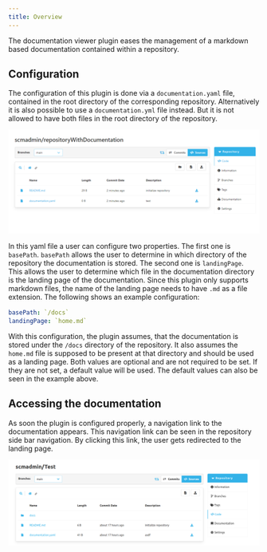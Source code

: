 ```yaml
---
title: Overview
---
```


The documentation viewer plugin eases the management of a markdown based documentation contained within a repository.

## Configuration

The configuration of this plugin is done via a `documentation.yaml` file, contained in the root directory of the corresponding repository.
Alternatively it is also possible to use a `documentation.yml` file instead.
But it is not allowed to have both files in the root directory of the repository.

![Configuration file inside the Repository](assets/documentationYamlInRepository.png)

In this yaml file a user can configure two properties.
The first one is `basePath`.
`basePath` allows the user to determine in which directory of the repository the documentation is stored.
The second one is `landingPage`.
This allows the user to determine which file in the documentation directory is the landing page of the documentation.
Since this plugin only supports markdown files, the name of the landing page needs to have `.md` as a file extension.
The following shows an example configuration:

```yaml
basePath: `/docs`
landingPage: `home.md`
```

With this configuration, the plugin assumes, that the documentation is stored under the `/docs` directory of the repository.
It also assumes the `home.md` file is supposed to be present at that directory and should be used as a landing page.
Both values are optional and are not required to be set.
If they are not set, a default value will be used.
The default values can also be seen in the example above.

## Accessing the documentation

As soon the plugin is configured properly, a navigation link to the documentation appears.
This navigation link can be seen in the repository side bar navigation.
By clicking this link, the user gets redirected to the landing page.

![Link to the documentation](assets/documentation-viewer-link.png)

